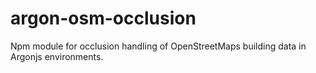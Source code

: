 # argon-osm-occlusion
Npm module for occlusion handling of OpenStreetMaps building data in Argonjs environments.
